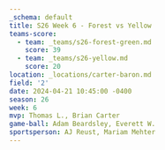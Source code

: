 ```yaml
---
_schema: default
title: S26 Week 6 - Forest vs Yellow
teams-score:
  - team: _teams/s26-forest-green.md
    score: 39
  - team: _teams/s26-yellow.md
    score: 20
location: _locations/carter-baron.md
field: '2'
date: 2024-04-21 10:45:00 -0400
season: 26
week: 6
mvp: Thomas L., Brian Carter
game-ball: Adam Beardsley, Everett W.
sportsperson: AJ Reust, Mariam Mehter
---
```

